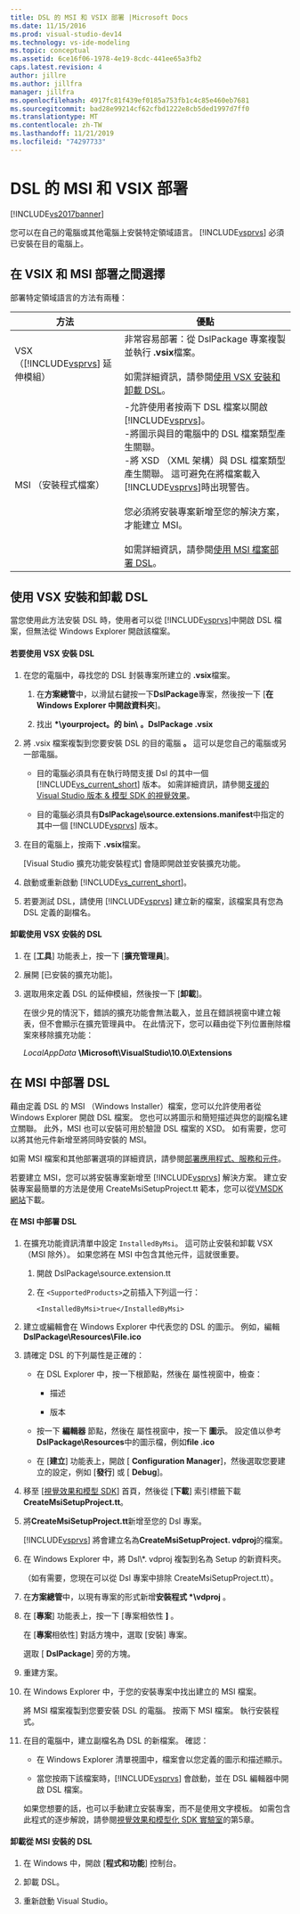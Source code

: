 ```yaml
---
title: DSL 的 MSI 和 VSIX 部署 |Microsoft Docs
ms.date: 11/15/2016
ms.prod: visual-studio-dev14
ms.technology: vs-ide-modeling
ms.topic: conceptual
ms.assetid: 6ce16f06-1978-4e19-8cdc-441ee65a3fb2
caps.latest.revision: 4
author: jillre
ms.author: jillfra
manager: jillfra
ms.openlocfilehash: 4917fc81f439ef0185a753fb1c4c85e460eb7681
ms.sourcegitcommit: bad28e99214cf62cfbd1222e8cb5ded1997d7ff0
ms.translationtype: MT
ms.contentlocale: zh-TW
ms.lasthandoff: 11/21/2019
ms.locfileid: "74297733"
---
```

# <a name="msi-and-vsix-deployment-of-a-dsl"></a>DSL 的 MSI 和 VSIX 部署
[!INCLUDE[vs2017banner](../includes/vs2017banner.md)]

您可以在自己的電腦或其他電腦上安裝特定領域語言。 [!INCLUDE[vsprvs](../includes/vsprvs-md.md)] 必須已安裝在目的電腦上。

## <a name="which"></a>在 VSIX 和 MSI 部署之間選擇
 部署特定領域語言的方法有兩種：

|方法|優點|
|------------|--------------|
|VSX （[!INCLUDE[vsprvs](../includes/vsprvs-md.md)] 延伸模組）|非常容易部署：從 DslPackage 專案複製並執行 **.vsix**檔案。<br /><br /> 如需詳細資訊，請參閱[使用 VSX 安裝和卸載 DSL](#Installing)。|
|MSI （安裝程式檔案）|-允許使用者按兩下 DSL 檔案以開啟 [!INCLUDE[vsprvs](../includes/vsprvs-md.md)]。<br />-將圖示與目的電腦中的 DSL 檔案類型產生關聯。<br />-將 XSD （XML 架構）與 DSL 檔案類型產生關聯。 這可避免在將檔案載入 [!INCLUDE[vsprvs](../includes/vsprvs-md.md)]時出現警告。<br /><br /> 您必須將安裝專案新增至您的解決方案，才能建立 MSI。<br /><br /> 如需詳細資訊，請參閱[使用 MSI 檔案部署 DSL](#msi)。|

## <a name="Installing"></a>使用 VSX 安裝和卸載 DSL
 當您使用此方法安裝 DSL 時，使用者可以從 [!INCLUDE[vsprvs](../includes/vsprvs-md.md)]中開啟 DSL 檔案，但無法從 Windows Explorer 開啟該檔案。

#### <a name="to-install-a-dsl-by-using-the-vsx"></a>若要使用 VSX 安裝 DSL

1. 在您的電腦中，尋找您的 DSL 封裝專案所建立的 **.vsix**檔案。

    1. 在**方案總管**中，以滑鼠右鍵按一下**DslPackage**專案，然後按一下 [**在 Windows Explorer 中開啟資料夾**]。

    2. 找出 **\*\\yourproject。的 bin\\** **。DslPackage .vsix**

2. 將 .vsix 檔案複製到您要安裝 DSL 的目的電腦 **。** 這可以是您自己的電腦或另一部電腦。

    - 目的電腦必須具有在執行時間支援 Dsl 的其中一個 [!INCLUDE[vs_current_short](../includes/vs-current-short-md.md)] 版本。 如需詳細資訊，請參閱[支援的 Visual Studio 版本 & 模型 SDK 的視覺效果](../modeling/supported-visual-studio-editions-for-visualization-amp-modeling-sdk.md)。

    - 目的電腦必須具有**DslPackage\source.extensions.manifest**中指定的其中一個 [!INCLUDE[vsprvs](../includes/vsprvs-md.md)] 版本。

3. 在目的電腦上，按兩下 **.vsix**檔案。

     [Visual Studio 擴充功能安裝程式] 會隨即開啟並安裝擴充功能。

4. 啟動或重新啟動 [!INCLUDE[vs_current_short](../includes/vs-current-short-md.md)]。

5. 若要測試 DSL，請使用 [!INCLUDE[vsprvs](../includes/vsprvs-md.md)] 建立新的檔案，該檔案具有您為 DSL 定義的副檔名。

#### <a name="to-uninstall-a-dsl-that-was-installed-by-using-vsx"></a>卸載使用 VSX 安裝的 DSL

1. 在 [**工具**] 功能表上，按一下 [**擴充管理員**]。

2. 展開 [已安裝的擴充功能]。

3. 選取用來定義 DSL 的延伸模組，然後按一下 [**卸載**]。

   在很少見的情況下，錯誤的擴充功能會無法載入，並且在錯誤視窗中建立報表，但不會顯示在擴充管理員中。 在此情況下，您可以藉由從下列位置刪除檔案來移除擴充功能：

   *LocalAppData* **\Microsoft\VisualStudio\10.0\Extensions**

## <a name="msi"></a>在 MSI 中部署 DSL
 藉由定義 DSL 的 MSI （Windows Installer）檔案，您可以允許使用者從 Windows Explorer 開啟 DSL 檔案。 您也可以將圖示和簡短描述與您的副檔名建立關聯。 此外，MSI 也可以安裝可用於驗證 DSL 檔案的 XSD。 如有需要，您可以將其他元件新增至將同時安裝的 MSI。

 如需 MSI 檔案和其他部署選項的詳細資訊，請參閱[部署應用程式、服務和元件](../deployment/deploying-applications-services-and-components.md)。

 若要建立 MSI，您可以將安裝專案新增至 [!INCLUDE[vsprvs](../includes/vsprvs-md.md)] 解決方案。 建立安裝專案最簡單的方法是使用 CreateMsiSetupProject.tt 範本，您可以從[VMSDK 網站](https://go.microsoft.com/fwlink/?LinkID=186128)下載。

#### <a name="to-deploy-a-dsl-in-an-msi"></a>在 MSI 中部署 DSL

1. 在擴充功能資訊清單中設定 `InstalledByMsi`。 這可防止安裝和卸載 VSX （MSI 除外）。 如果您將在 MSI 中包含其他元件，這就很重要。

   1. 開啟 DslPackage\source.extension.tt

   2. 在 `<SupportedProducts>`之前插入下列這一行：

       ```
       <InstalledByMsi>true</InstalledByMsi>
       ```

2. 建立或編輯會在 Windows Explorer 中代表您的 DSL 的圖示。 例如，編輯**DslPackage\Resources\File.ico**

3. 請確定 DSL 的下列屬性是正確的：

   - 在 DSL Explorer 中，按一下根節點，然後在 屬性視窗中，檢查：

       - 描述

       - 版本

   - 按一下 **編輯器** 節點，然後在 屬性視窗中，按一下 **圖示**。 設定值以參考**DslPackage\Resources**中的圖示檔，例如**file .ico**

   - 在 [**建立**] 功能表上，開啟 [ **Configuration Manager**]，然後選取您要建立的設定，例如 [**發行**] 或 [ **Debug**]。

4. 移至 [[視覺效果和模型 SDK](https://go.microsoft.com/fwlink/?LinkID=186128)] 首頁，然後從 [**下載**] 索引標籤下載**CreateMsiSetupProject.tt**。

5. 將**CreateMsiSetupProject.tt**新增至您的 Dsl 專案。

    [!INCLUDE[vsprvs](../includes/vsprvs-md.md)] 將會建立名為**CreateMsiSetupProject. vdproj**的檔案。

6. 在 Windows Explorer 中，將 Dsl\\*. vdproj 複製到名為 Setup 的新資料夾。

    （如有需要，您現在可以從 Dsl 專案中排除 CreateMsiSetupProject.tt）。

7. 在**方案總管**中，以現有專案的形式新增**安裝程式 \*\\vdproj** 。

8. 在 [**專案**] 功能表上，按一下 [專案相依性 **]** 。

    在 [**專案**相依性] 對話方塊中，選取 [安裝] 專案。

    選取 [ **DslPackage**] 旁的方塊。

9. 重建方案。

10. 在 Windows Explorer 中，于您的安裝專案中找出建立的 MSI 檔案。

     將 MSI 檔案複製到您要安裝 DSL 的電腦。 按兩下 MSI 檔案。 執行安裝程式。

11. 在目的電腦中，建立副檔名為 DSL 的新檔案。 確認：

    - 在 Windows Explorer 清單視圖中，檔案會以您定義的圖示和描述顯示。

    - 當您按兩下該檔案時，[!INCLUDE[vsprvs](../includes/vsprvs-md.md)] 會啟動，並在 DSL 編輯器中開啟 DSL 檔案。

    如果您想要的話，也可以手動建立安裝專案，而不是使用文字模板。 如需包含此程式的逐步解說，請參閱[視覺效果和模型化 SDK 實驗室](https://go.microsoft.com/fwlink/?LinkId=208878)的第5章。

#### <a name="to-uninstall-a-dsl-that-was-installed-from-an-msi"></a>卸載從 MSI 安裝的 DSL

1. 在 Windows 中，開啟 [**程式和功能**] 控制台。

2. 卸載 DSL。

3. 重新啟動 Visual Studio。
